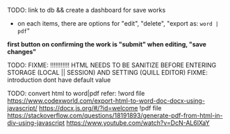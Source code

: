 TODO: link to db && create a dashboard for save works

- on each items, there are options for "edit", "delete", "export as: `word | pdf`"

**first button on confirming the work is "submit"
when editing, "save changes"**

TODO: FIXME: !!!!!!!!!!! HTML NEEDS TO BE SANITIZE BEFORE ENTERING STORAGE (LOCAL || SESSION) AND SETTING (QUILL EDITOR)
FIXME: introduction dont have default value

TODO: convert html to word|pdf
refer:
!word file
https://www.codexworld.com/export-html-to-word-doc-docx-using-javascript/
https://docx.js.org/#/?id=welcome
!pdf file
https://stackoverflow.com/questions/18191893/generate-pdf-from-html-in-div-using-javascript
https://www.youtube.com/watch?v=DcN-AL6lXaY
